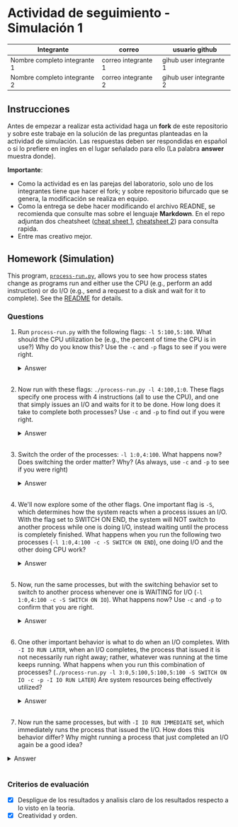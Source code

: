 # Actividad de seguimiento - Simulación 1

|Integrante|correo|usuario github|
|---|---|---|
|Nombre completo integrante 1|correo integrante 1|gihub user integrante 1|
|Nombre completo integrante 2|correo integrante 2|gihub user integrante 2|

## Instrucciones

Antes de empezar a realizar esta actividad haga un **fork** de este repositorio y sobre este trabaje en la solución de las preguntas planteadas en la actividad de simulación. Las respuestas deben ser respondidas en español o si lo prefiere en ingles en el lugar señalado para ello (La palabra **answer** muestra donde).

**Importante**:
* Como la actividad es en las parejas del laboratorio, solo uno de los integrantes tiene que hacer el fork; y sobre repositorio bifurcado que se genera, la modificación se realiza en equipo.
* Como la entrega se debe hacer modificando el archivo READNE, se recomienda que consulte mas sobre el lenguaje **Markdown**. En el repo adjuntan dos cheatsheet ([cheat sheet 1](Markdown_Cheat_Sheet.pdf), [cheatsheet 2](markdown-cheatsheet.pdf)) para consulta rapida.
* Entre mas creativo mejor.

## Homework (Simulation)

This program, [`process-run.py`](process-run.py), allows you to see how process states change as programs run and either use the CPU (e.g., perform an add instruction) or do I/O (e.g., send a request to a disk and wait for it to complete). See the [README](https://github.com/remzi-arpacidusseau/ostep-homework/blob/master/cpu-intro/README.md) for details.

### Questions

1. Run `process-run.py` with the following flags: `-l 5:100,5:100`. What should the CPU utilization be (e.g., the percent of time the CPU is in use?) Why do you know this? Use the `-c` and `-p` flags to see if you were right.
   
   <details>
   <summary>Answer</summary>
   
      En la simulación, se ejecutan dos procesos con las banderas `-l 5:100,5:100`, lo que significa que cada proceso se ejecuta en la CPU durante 5 unidades de tiempo sin realizar operaciones de entrada/salida (I/O). Cada uno usando la CPU al 100%. 

   Para corroborar lo anterior, se puede observar la traza de ejecución con `-p`
   - En los primeros 5 ciclos, el Proceso 0 usa la CPU.
   - En los siguientes 5 ciclos, el Proceso 1 usa la CPU.
   - No hay tiempos de inactividad, ya que siempre hay un proceso en ejecución.

   <br>

   Al verificar con la opción -c, obtenemos la estadística:
   - Tiempo total: 10 unidades
   - Tiempo CPU ocupada: 10 unidades
   - Tiempo I/O ocupada: 0 unidades
   - CPU Busy: 100.00%
   <br>
   Esto confirma que la CPU estuvo en uso el 100% del tiempo, sin momentos de inactividad. Se adjunta imagen que corrobora lo dicho anteriormente:

   <div align="center">
      <img src="https://github.com/DuvanR0598/Simulacion1_SO20251/blob/main/Imagenes/Pregunta%201.png?raw=true" alt="Pregunta 1" width="400"/>
   </div>
   </details>
   <br>

1. Now run with these flags: `./process-run.py -l 4:100,1:0`. These flags specify one process with 4 instructions (all to use the CPU), and one that simply issues an I/O and waits for it to be done. How long does it take to complete both processes? Use `-c` and `-p` to find out if you were right. 
   
   <details>
   <summary>Answer</summary>
   La CPU estará ocupada solo durante los primeros 4 ciclos, luego quedará inactiva.
      
   - `4:100` → Un proceso que usa la CPU durante 4 unidades de tiempo al 100%.
   - `1:0` → Un proceso que no usa CPU y espera en la cola.

   <br>

   **¿Cuánto tiempo tarda en completarse ambos procesos?**
   - El primer proceso (PID 0) ejecuta 4 instrucciones en la CPU, lo que toma 4 unidades de tiempo.
   - El segundo proceso (PID 1) ejecuta una operación de E/S en el tiempo 5, lo que lo pone en estado bloqueado durante 5 unidades de tiempo.
   - Cuando finaliza la espera de E/S (tiempo 10), el proceso 1 ejecuta su última instrucción en el tiempo 11 y termina.

   <br>

   _El tiempo total que tardan en completarse ambos procesos es 11 unidades de tiempo._

   Lo anterior, se puede verificar en las estadísticas del programa:
   - Tiempo total de ejecución: 11 unidades de tiempo.
   - Tiempo en que la CPU estuvo ocupada: 6 unidades (54.55%).
   - Tiempo en que la CPU estuvo inactiva esperando la E/S: 5 unidades (45.45%).

   <br>
   
   <div align="center">
      <img src="https://github.com/DuvanR0598/Simulacion1_SO20251/blob/main/Imagenes/Pregunta%202.png?raw=true" alt="Pregunta 1" width="400"/>
   </div>
   </details>
   <br>

3. Switch the order of the processes: `-l 1:0,4:100`. What happens now? Does switching the order matter? Why? (As always, use `-c` and `-p` to see if you were right)
   
   <details>
   <summary>Answer</summary>

   - `PID 0:` Un proceso que solo realiza una operación de E/S.
   - `PID 1:` Un proceso que ejecuta 4 instrucciones en la CPU.
  
   <br>

   Al cambiar el orden de los procesos con `-l 1:0,4:100`, el proceso que realiza E/S (PID 0) se ejecuta primero. Como resultado, el sistema debe esperar a que finalice la operación de E/S antes de permitir que el proceso de CPU (PID 1) comience su ejecución.
   En este caso, el tiempo total de ejecución se reduce a 7 unidades de tiempo en comparación con los 11 tiempos de la ejecución anterior `(-l 4:100,1:0)`. Esto ocurre porque el proceso de CPU ahora puede ejecutarse en paralelo con la espera de E/S, optimizando el uso de los recursos del sistema.
   Por lo tanto, sí importa el orden de ejecución, ya que afecta el tiempo total de finalización de los procesos y la eficiencia del sistema. Ejecutar primero un proceso de E/S permite que la CPU trabaje mientras la E/S está en progreso, reduciendo el tiempo total de espera.

   <br>

   <div align="center">
      <img src="https://github.com/DuvanR0598/Simulacion1_SO20251/blob/main/Imagenes/Pregunta%202.png?raw=true" alt="Pregunta 1" width="400"/>
   </div>
   </details>
   <br>

5. We'll now explore some of the other flags. One important flag is `-S`, which determines how the system reacts when a process issues an I/O. With the flag set to SWITCH ON END, the system will NOT switch to another process while one is doing I/O, instead waiting until the process is completely finished. What happens when you run the following two processes (`-l 1:0,4:100 -c -S SWITCH ON END`), one doing I/O and the other doing CPU work?
   
   <details>
   <summary>Answer</summary>
   
   Este comando ejecuta dos procesos:
   - Un proceso `(PID 0)` que realiza una operación de entrada/salida (E/S).
   - Un proceso `(PID 1)` que ejecuta 4 instrucciones de CPU.
   - La opción `-S SWITCH_ON_END` hace que el sistema no cambie de proceso hasta que el proceso en ejecución termine completamente.

   <br>

   Con la configuración anterior, es decir, `-S SWITCH_ON_END` el sistema no cambia a otro proceso hasta que el proceso actual termine completamente, incluso si está esperando una E/S. Esto significa que:
   - El proceso de E/S (PID 0) se ejecuta primero y la CPU queda ociosa mientras espera que termine la E/S.
   - El proceso de CPU (PID 1) no puede ejecutarse hasta que PID 0 termine por completo, lo que desperdicia ciclos de CPU.
   - El tiempo total de ejecución aumenta, ya que la CPU no aprovecha los ciclos en los que el proceso de E/S está bloqueado.
  
   <br>

   Este comportamiento es menos eficiente en comparación con la ejecución sin `SWITCH_ON_END`, donde el proceso de CPU podría haber avanzado mientras la E/S se completaba en paralelo.

   <br>

   <div align="center">
      <img src="https://github.com/DuvanR0598/Simulacion1_SO20251/blob/main/Imagenes/Pregunta%204.png?raw=true" alt="Pregunta 1" width="700"/>
   </div>
   </details>
   <br>

7. Now, run the same processes, but with the switching behavior set to switch to another process whenever one is WAITING for I/O (`-l 1:0,4:100 -c -S SWITCH ON IO`). What happens now? Use `-c` and `-p` to confirm that you are right.
   
   <details>
   <summary>Answer</summary>

   Con `SWITCH_ON_IO`, la CPU no se queda inactiva esperando que termine la E/S, sino que aprovecha el tiempo ejecutando otro proceso. lo anterior significa que:
   - El proceso 0 comienza la E/S y la CPU cambia inmediatamente al proceso 1.
   - El proceso 1 usa la CPU mientras el proceso 0 está esperando que termine la E/S.
   - Cuando la E/S del proceso 0 termina, este se vuelve listo para ejecutarse y el sistema lo ejecuta en su turno.

   <br>

   **Estadisticas**
   - Total de tiempo: 7 ciclos.
   - CPU Busy: 6 (85.71%) → La CPU estuvo ocupada el 85.71% del tiempo.
   - IO Busy: 5/7 (71.43%) → El sistema estuvo ocupado con E/S el 71.43% del tiempo.

   <br>

   Esto confirma que con `SWITCH_ON_IO`, la CPU sigue trabajando incluso cuando hay procesos en espera de E/S, en lugar de desperdiciar ciclos de reloj.
   Al usar `SWITCH_ON_IO`, el sistema logra:

   <br>

   ✅ Mejor utilización de la CPU (menor tiempo ocioso).
   <br>
   ✅ Ejecución simultánea de E/S y CPU, optimizando el tiempo total de ejecución.
   <br>
   ✅ Finalización más rápida de los procesos, ya que no hay demoras innecesarias.

   Este es un comportamiento ideal en sistemas multitarea donde considero se busca la máxima eficiencia de los recursos

   <br>

   <div align="center">
      <img src="https://github.com/DuvanR0598/Simulacion1_SO20251/blob/main/Imagenes/Pregunta%205.png?raw=true" alt="Pregunta 1" width="700"/>
   </div>
   </details>
   <br>

9. One other important behavior is what to do when an I/O completes. With `-I IO RUN LATER`, when an I/O completes, the process that issued it is not necessarily run right away; rather, whatever was running at the time keeps running. What happens when you run this combination of processes? (`./process-run.py -l 3:0,5:100,5:100,5:100 -S SWITCH ON IO -c -p -I IO RUN LATER`) Are system resources being effectively utilized?
   
   <details>
   <summary>Answer</summary>

   Para esta ejecución, se aplica la opción `-I IO RUN LATER`, lo que significa que cuando un proceso completa su operación de E/S, no se ejecuta inmediatamente. En su lugar, el proceso que ya estaba ejecutándose en la CPU continúa corriendo hasta que ceda el control según la política de planificación.

   <br>

   **Análisis del Comportamiento**

   <br>

   **1. Inicio del proceso de E/S (`PID 0`) en el tiempo 1.**
   - Mientras `PID 0` está ejecutando una operación de entrada/salida (IO), los procesos `PID 1`, `PID 2` y `PID 3` están en estado READY, esperando CPU.

   <br>

   **2. Ejecución de los procesos de CPU (`PID 1, 2, 3`).**
   - Desde el tiempo 2 hasta el 16, los procesos de CPU (`PID 1, 2, 3`) ejecutan su carga de trabajo en la CPU.
   - `PID 0` sigue bloqueado en espera de su E/S.
  
   <br>

   **3. Finalización de la primera E/S en el tiempo 17 (`RUN: io_done`).**
   - Pero NO se ejecuta inmediatamente, porque IO_RUN_LATER hace que el proceso espere su turno.
   - En su lugar, otro proceso (probablemente de CPU) sigue ejecutándose.

   <br>

   **4. Se inicia otra operación de E/S (`PID 0` nuevamente en el tiempo 18).**
   - Sigue el mismo patrón: los procesos de CPU siguen ejecutándose mientras la E/S ocurre en paralelo.

   <br>

   **5. Repetición del ciclo hasta que todos los procesos terminan.**
   - Se observa que `PID 0` realiza múltiples operaciones de E/S.
   - Cada vez que termina su E/S, debe esperar hasta que los procesos de CPU terminen su turno antes de ejecutarse.

   <br>

   Todo lo anterior, duro 31 unidades de tiempo, la CPU esuvo ocupada 21 unidades de tiempo lo que equivale al 67.74%, por ultimo las E/S estuvieron ocupadas 15 unidades de tiempo, lo que equivalkes al 48.39%.

   <br>

   **¿Se utilizan eficazmente los recursos del sistema?**

   Podemos decir que este esquema es útil en escenarios donde la prioridad es maximizar el uso de la CPU y minimizar la sobrecarga de cambios de contexto. Sin embargo, en sistemas donde la E/S es crucial (por ejemplo, bases de datos o servidores de archivos), este enfoque podría generar tiempos de espera innecesarios para los procesos que dependen de la E/S. Dado lo anterior se puede resumir en 2 items:

   <br>
   
   ✅ Se maximizó el uso de la CPU, lo cual es eficiente si el objetivo es reducir el tiempo de inactividad de la CPU.
   
   ⚠️ Se observa un retraso en la ejecución de procesos dependientes de E/S, lo que podría ser un problema en sistemas donde la latencia es crítica.


   </details>
   <br>

11. Now run the same processes, but with `-I IO RUN IMMEDIATE` set, which immediately runs the process that issued the I/O. How does this behavior differ? Why might running a process that just completed an I/O again be a good idea?
   
   <details>
   <summary>Answer</summary>
   Coloque aqui su respuerta
   </details>
   <br>


### Criterios de evaluación
- [x] Despligue de los resultados y analisis claro de los resultados respecto a lo visto en la teoria.
- [x] Creatividad y orden.
